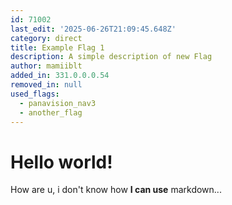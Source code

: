 ```yaml
---
id: 71002
last_edit: '2025-06-26T21:09:45.648Z'
category: direct
title: Example Flag 1
description: A simple description of new Flag
author: mamiiblt
added_in: 331.0.0.0.54
removed_in: null
used_flags:
  - panavision_nav3
  - another_flag
---
```


# Hello world!

How are u, i don't know how **I can use** markdown...
